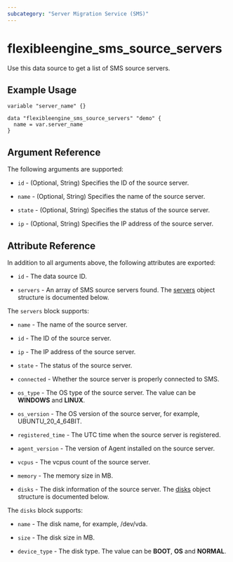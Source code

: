 ```yaml
---
subcategory: "Server Migration Service (SMS)"
---
```


# flexibleengine_sms_source_servers

Use this data source to get a list of SMS source servers.

## Example Usage

```hcl
variable "server_name" {}

data "flexibleengine_sms_source_servers" "demo" {
  name = var.server_name
}
```

## Argument Reference

The following arguments are supported:

* `id` - (Optional, String) Specifies the ID of the source server.

* `name` - (Optional, String) Specifies the name of the source server.

* `state` - (Optional, String) Specifies the status of the source server.

* `ip` - (Optional, String) Specifies the IP address of the source server.

## Attribute Reference

In addition to all arguments above, the following attributes are exported:

* `id` - The data source ID.

* `servers` - An array of SMS source servers found. The [servers](#sms_servers) object structure is documented below.

<a name="sms_servers"></a>
The `servers` block supports:

* `name` - The name of the source server.

* `id` - The ID of the source server.

* `ip` - The IP address of the source server.

* `state` - The status of the source server.

* `connected` - Whether the source server is properly connected to SMS.

* `os_type` -  The OS type of the source server. The value can be **WINDOWS** and **LINUX**.

* `os_version` - The OS version of the source server, for example, UBUNTU_20_4_64BIT.

* `registered_time` - The UTC time when the source server is registered.

* `agent_version` - The version of Agent installed on the source server.

* `vcpus` - The vcpus count of the source server.

* `memory` - The memory size in MB.

* `disks` - The disk information of the source server. The [disks](#sms_disks) object structure is documented below.

<a name="sms_disks"></a>
The `disks` block supports:

* `name` - The disk name, for example, /dev/vda.

* `size` - The disk size in MB.

* `device_type` - The disk type. The value can be **BOOT**, **OS** and **NORMAL**.
